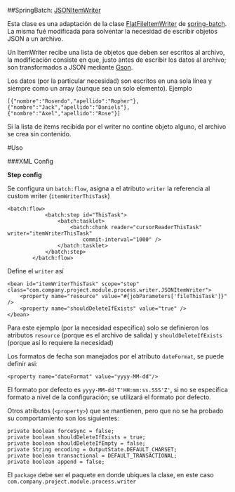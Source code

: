 ##SpringBatch: [JSONItemWriter](https://github.com/ropherpanama/implementations/blob/master/spring-batch/JSONItemWriter.java)

Esta clase es una adaptación de la clase [FlatFileItemWriter<T>](https://docs.spring.io/spring-batch/apidocs/org/springframework/batch/item/file/FlatFileItemWriter.html) de [spring-batch](http://projects.spring.io/spring-batch/).
La misma fué modificada para solventar la necesidad de escribir objetos JSON a un archivo.

Un ItemWriter recibe una lista de objetos que deben ser escritos al archivo, la modificación consiste en que, justo antes de escribir los datos al archivo; son transformados a JSON mediante [Gson](https://github.com/google/gson).

Los datos (por la particular necesidad) son escritos en una sola línea y siempre como un array (aunque sea un solo elemento). Ejemplo

    [{"nombre":"Rosendo","apellido":"Ropher"},{"nombre":"Jack","apellido":"Daniels"},{"nombre":"Axel","apellido":"Rose"}]

Si la lista de items recibida por el writer no contine objeto alguno, el archivo se crea sin contenido.

#Uso

###XML Config

**Step config**

Se configura un `batch:flow`, asigna a el atributo `writer` la referencia al custom writer (`itemWriterThisTask`)

    <batch:flow>
				<batch:step id="ThisTask">
					<batch:tasklet>
						<batch:chunk reader="cursorReaderThisTask" writer="itemWriterThisTask"
							commit-interval="1000" />
					</batch:tasklet>
				</batch:step>
			</batch:flow>

Define el `writer` así

    <bean id="itemWriterThisTask" scope="step" class="com.company.project.module.process.writer.JSONItemWriter">
	    <property name="resource" value="#{jobParameters['fileThisTask']}" />
	    <property name="shouldDeleteIfExists" value="true" />
	</bean>

Para este ejemplo (por la necesidad específica) solo se definieron los atributos `resource` (porque es el archivo de salida) y `shouldDeleteIfExists` (porque así lo requiere la necesidad)

Los formatos de fecha son manejados por el atributo `dateFormat`, se puede definir asi:

    <property name="dateFormat" value="yyyy-MM-dd"/>
    
El formato por defecto es `yyyy-MM-dd'T'HH:mm:ss.SSS'Z'`, si no se especifica formato a nivel de la configuración; se utilizará el formato por defecto.

Otros atributos (`<property>`) que se mantienen, pero que no se ha probado su comportamiento son los siguientes:

    private boolean forceSync = false;
	private boolean shouldDeleteIfExists = true;
	private boolean shouldDeleteIfEmpty = false;
	private String encoding = OutputState.DEFAULT_CHARSET;
	private boolean transactional = DEFAULT_TRANSACTIONAL;
	private boolean append = false;
	
El `package` debe ser el paquete en donde ubiques la clase, en este caso `com.company.project.module.process.writer`

